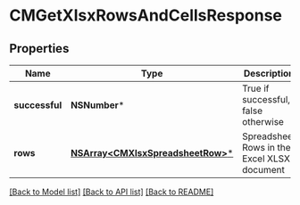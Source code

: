 # CMGetXlsxRowsAndCellsResponse

## Properties
Name | Type | Description | Notes
------------ | ------------- | ------------- | -------------
**successful** | **NSNumber*** | True if successful, false otherwise | [optional] 
**rows** | [**NSArray&lt;CMXlsxSpreadsheetRow&gt;***](CMXlsxSpreadsheetRow.md) | Spreadsheet Rows in the Excel XLSX document | [optional] 

[[Back to Model list]](../README.md#documentation-for-models) [[Back to API list]](../README.md#documentation-for-api-endpoints) [[Back to README]](../README.md)


